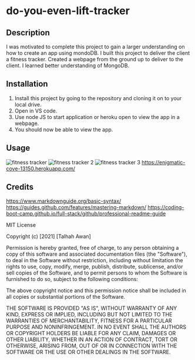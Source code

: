 # do-you-even-lift-tracker

## Description

I was motivated to complete this project to gain a larger understanding on how to create an app using mondoDB.
I built this project to deliver the client a fitness tracker.
Created a webpage from the ground up to deliver to the client.
I learned better understanding of MongoDB.

## Installation

1. Install this project by going to the repository and cloning it on to your local drive.
2. Open in VS code.
3. Use node JS to start application or heroku open to view the app in a webpage.
4. You should now be able to view the app.

## Usage

![fitness tracker](https://user-images.githubusercontent.com/88115822/151126150-3198ad7c-e599-48f5-ab4b-0153ea187827.PNG)
![fitness tracker 2](https://user-images.githubusercontent.com/88115822/151126154-906499be-e44a-4465-8618-df36f5e5eda4.PNG)
![fitness tracker 3](https://user-images.githubusercontent.com/88115822/151126156-cd4ea17d-ed50-479f-9e10-dbbff4ae8907.PNG)
https://enigmatic-cove-13150.herokuapp.com/

## Credits
https://www.markdownguide.org/basic-syntax/
https://guides.github.com/features/mastering-markdown/
https://coding-boot-camp.github.io/full-stack/github/professional-readme-guide

MIT License

Copyright (c) [2021] [Talhah Awan]

Permission is hereby granted, free of charge, to any person obtaining a copy
of this software and associated documentation files (the "Software"), to deal
in the Software without restriction, including without limitation the rights
to use, copy, modify, merge, publish, distribute, sublicense, and/or sell
copies of the Software, and to permit persons to whom the Software is
furnished to do so, subject to the following conditions:

The above copyright notice and this permission notice shall be included in all
copies or substantial portions of the Software.

THE SOFTWARE IS PROVIDED "AS IS", WITHOUT WARRANTY OF ANY KIND, EXPRESS OR
IMPLIED, INCLUDING BUT NOT LIMITED TO THE WARRANTIES OF MERCHANTABILITY,
FITNESS FOR A PARTICULAR PURPOSE AND NONINFRINGEMENT. IN NO EVENT SHALL THE
AUTHORS OR COPYRIGHT HOLDERS BE LIABLE FOR ANY CLAIM, DAMAGES OR OTHER
LIABILITY, WHETHER IN AN ACTION OF CONTRACT, TORT OR OTHERWISE, ARISING FROM,
OUT OF OR IN CONNECTION WITH THE SOFTWARE OR THE USE OR OTHER DEALINGS IN THE
SOFTWARE.
